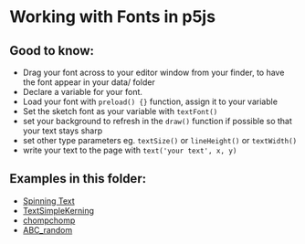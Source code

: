 # Working with Fonts in p5js

## Good to know:
* Drag your font across to your editor window from your finder, to have the font appear in your data/ folder
* Declare a variable for your font.
* Load your font with `preload() {}` function, assign it to your variable
* Set the sketch font as your variable with `textFont()`
* set your background to refresh in the `draw()` function if possible so that your text stays sharp
* set other type parameters eg. `textSize()` or `lineHeight()` or `textWidth()`
* write your text to the page with `text('your text', x, y)`

## Examples in this folder:
* [Spinning Text](https://karenanndonnachie.github.io/MESS_IS_MORE/P5JS/CH2_FONTS/SpinningText)
* [TextSimpleKerning](https://karenanndonnachie.github.io/MESS_IS_MORE/P5JS/CH2_FONTS/TextSimpleKerning/)
* [chompchomp](https://karenanndonnachie.github.io/MESS_IS_MORE/P5JS/CH2_FONTS/chompchomp)
* [ABC_random](https://karenanndonnachie.github.io/MESS_IS_MORE/P5JS/CH2_FONTS/ABC_random)
